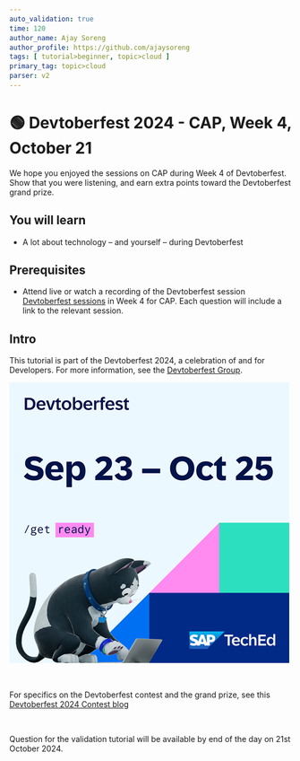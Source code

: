 ```yaml
---
auto_validation: true
time: 120
author_name: Ajay Soreng
author_profile: https://github.com/ajaysoreng
tags: [ tutorial>beginner, topic>cloud ]
primary_tag: topic>cloud
parser: v2
---
```


# 🟢 Devtoberfest 2024 - CAP, Week 4, October 21
<!-- description --> We hope you enjoyed the sessions on CAP during Week 4 of Devtoberfest. Show that you were listening, and earn extra points toward the Devtoberfest grand prize. 
 
## You will learn
- A lot about technology – and yourself – during Devtoberfest

## Prerequisites
- Attend live or watch a recording of the Devtoberfest session [Devtoberfest sessions](https://community.sap.com/t5/devtoberfest/eb-p/devtoberfest-events) in Week 4 for CAP. Each question will include a link to the relevant session. 


## Intro
This tutorial is part of the Devtoberfest 2024, a celebration of and for Developers. For more information, see the [Devtoberfest Group](https://groups.community.sap.com/t5/devtoberfest/gh-p/Devtoberfest).

![Devtoberfest](promo-image-kasimir-square.png)

&nbsp;

For specifics on the Devtoberfest contest and the grand prize, see this [Devtoberfest 2024 Contest blog](https://community.sap.com/t5/devtoberfest-blog-posts/devtoberfest-2024-contest/ba-p/13781593)

&nbsp;

Question for the validation tutorial will be available by end of the day on 21st October 2024. 
<!-- 
### Question 1 

Attend live or watch a recording of [🟢 How to build a CAP plugin with Java](https://community.sap.com/t5/devtoberfest/how-to-build-a-cap-plugin-with-java/ec-p/13856140#M726). 

<iframe width="560" height="315" src="https://www.youtube.com/embed/9-XZns4iUC0" frameborder="0" allowfullscreen></iframe>

### Question 2 

Attend live or watch a recording of [🟢 Extending your On-Premise OData Entities in CAP](https://community.sap.com/t5/devtoberfest/extending-your-on-premise-odata-entities-in-cap/ec-p/13856144#M727). 

<iframe width="560" height="315" src="https://community.sap.com/t5/devtoberfest/extending-your-on-premise-odata-entities-in-cap/ec-p/13856144#M727" frameborder="0" allowfullscreen></iframe>


 -->